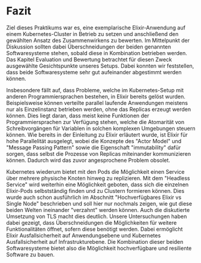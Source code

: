 # Fazit

Ziel dieses Praktikums war es, eine exemplarische Elixir-Anwendung auf einem Kubernetes-Cluster in Betrieb zu setzen und anschließend den gewählten Ansatz des Zusammenwirkens zu bewerten. Im Mittelpunkt der Diskussion sollten dabei Überschneidungen der beiden genannten Softwaresysteme stehen, sobald diese in Kombination betrieben werden. Das Kapitel Evaluation und Bewertung betrachtet für diesen Zweck ausgewählte Gesichtspunkte unseres Setups. Dabei konnten wir feststellen, dass beide Softwaresysteme sehr gut aufeinander abgestimmt werden können. 

Insbesondere fällt auf, dass Probleme, welche im Kubernetes-Setup mit anderen Programmiersprachen bestehen, in Elixir bereits gelöst wurden. Beispielsweise können verteilte parallel laufende Anwendungen meistens nur als Einzelinstanz betrieben werden, ohne das Replicas erzeugt werden können. Dies liegt daran, dass meist keine Funktionen der Programmiersprachen zur Verfügung stehen, welche die Atomarität von Schreibvorgängen für Variablen in solchen komplexen Umgebungen steuern können. Wie bereits in der Einleitung zu Elixir erläutert wurde, ist Elixir für hohe Parallelität ausgelegt, wobei die Konzepte des "Actor Model" und "Message Passing Pattern" sowie die Eigenschaft "immutability" dafür sorgen, dass selbst die Prozesse von Replicas miteinander kommunizieren können. Dadurch wird das zuvor angesprochene Problem obsolet. 

Kubernetes wiederum bietet mit den Pods die Möglichkeit einen Service über mehrere physische Knoten hinweg zu replizieren. Mit dem "Headless Service" wird weiterhin eine Möglichkeit geboten, dass sich die einzelnen Elixir-Pods selbstständig finden und zu Clustern formieren können. Dies wurde auch schon ausführlich im Abschnitt "Hochverfügbares Elixir vs Single Node" beschrieben und soll hier nur nochmals zeigen, wie gut diese beiden Welten ineinander "verzahnt" werden können. Auch die diskutierte Umsetzung von TLS macht dies deutlich. Unsere Untersuchungen haben dabei gezeigt, dass Überschneidungen die Möglichkeiten für weitere Funktionalitäten öffnet, sofern diese benötigt werden. Dabei ermöglicht Elixir Ausfallsicherheit auf Anwendungsebene und Kubernetes Ausfallsicherheit auf Infrastrukturebene. Die Kombination dieser beiden Softwaresysteme bietet also die Möglichkeit hochverfügbare und resiliente Software zu bauen.